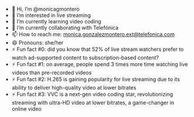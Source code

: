 - 👋 Hi, I’m @monicagmontero
- 👀 I’m interested in live streaming
- 🌱 I’m currently learning video coding
- 💞️ I’m currently collaborating with Telefónica
- 📫 How to reach me: monica.gonzalezmontero.ext@telefonica.com
- 😄 Pronouns: she/her
- ⚡ Fun fact #0: did you know that 52% of live stream watchers prefer to watch ad-supported content to subscription-based content?
- ⚡ Fun fact #1: on average, people spend 3 times more time watching live videos than pre-recorded videos
- ⚡ Fun fact #2: H.265 is gaining popularity for live streaming due to its ability to deliver high-quality video at lower bitrates
- ⚡ Fun fact #3: VVC is a next-gen video coding star, revolutionizing streaming with ultra-HD video at lower bitrates, a game-changer in online video

<!---
monicagmontero/monicagmontero is a ✨ special ✨ repository because its `README.md` (this file) appears on your GitHub profile.
You can click the Preview link to take a look at your changes.
--->
